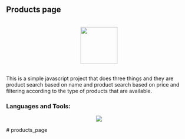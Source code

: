 <h2 align="left">Products page</h2>
<br>
<div  align="center">
  <img src="https://user-images.githubusercontent.com/74038190/212257454-16e3712e-945a-4ca2-b238-408ad0bf87e6.gif" width="100">
</div>
<br>
<p>
  This is a simple javascript project that does three things and they are product search based on name and product search based on price and filtering according to the type of products that are available.
</p>


<h3 align="left">Languages and Tools:</h3>
<p align="center">
  <a href="https://skillicons.dev">
    <img src="https://skillicons.dev/icons?i=js,html,css,vscode" />
  </a>
</p># products_page
